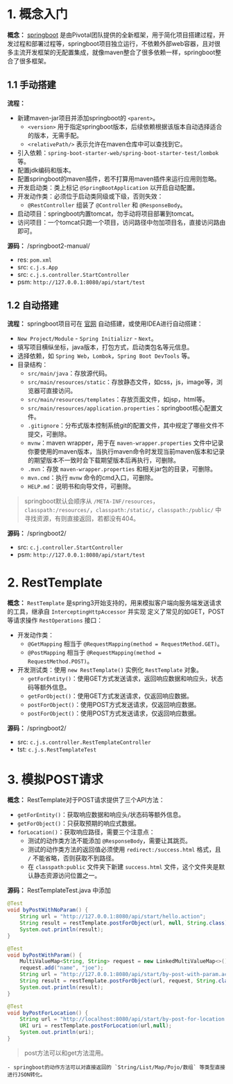 # 1. 概念入门

**概念：** [springboot](https://spring.io/) 是由Pivotal团队提供的全新框架，用于简化项目搭建过程，开发过程和部署过程等，springboot项目独立运行，不依赖外部web容器，且对很多主流开发框架的无配置集成，就像maven整合了很多依赖一样，springboot整合了很多框架。

## 1.1 手动搭建

**流程：** 
- 新建maven-jar项目并添加springboot的 `<parent>`。
    - `<version>` 用于指定springboot版本，后续依赖根据该版本自动选择适合的版本，无需手配。
    - `<relativePath/>` 表示允许在maven仓库中可以查找到它。
- 引入依赖：`spring-boot-starter-web/spring-boot-starter-test/lombok` 等。
- 配置jdk编码和版本。
- 配置springboot的maven插件，若不打算用maven插件来运行应用则忽略。
- 开发启动类：类上标记 `@SpringBootApplication` 以开启自动配置。
- 开发动作类：必须位于启动类同级或下级，否则失效：
    - `@RestController` 组装了 `@Controller` 和 `@ResponseBody`。
- 启动项目：springboot内置tomcat，勿手动将项目部署到tomcat。
- 访问项目：一个tomcat只跑一个项目，访问路径中勿加项目名，直接访问路由即可。

**源码：** /springboot2-manual/
- res: `pom.xml`
- src: `c.j.s.App`
- src: `c.j.s.controller.StartController`
- psm: `http://127.0.0.1:8080/api/start/test`

## 1.2 自动搭建

**流程：** springboot项目可在 [官网](https://start.spring.io/) 自动搭建，或使用IDEA进行自动搭建：
- `New Project/Module` - `Spring Initializr` - `Next`。
- 填写项目横纵坐标，java版本，打包方式，启动类包名等元信息。
- 选择依赖，如 `Spring Web`，`Lombok`，`Spring Boot DevTools` 等。
- 目录结构：
    - `src/main/java`：存放源代码。
    - `src/main/resources/static`：存放静态文件，如css，js，image等，浏览器可直接访问。
    - `src/main/resources/templates`：存放页面文件，如jsp，html等。
    - `src/main/resources/application.properties`：springboot核心配置文件。
    - `.gitignore`：分布式版本控制系统git的配置文件，其中规定了哪些文件不提交，可删除。
    - `mvnw`：maven wrapper，用于在 `maven-wrapper.properties` 文件中记录你要使用的maven版本，当执行maven命令时发现当前maven版本和记录的期望版本不一致时会下载期望版本后再执行，可删除。
    - `.mvn`：存放 `maven-wrapper.properties` 和相关jar包的目录，可删除。
    - `mvn.cmd`：执行 `mvnw` 命令的cmd入口，可删除。
    - `HELP.md`：说明书和向导文件，可删除。

> springboot默认会顺序从 `/META-INF/resources`，`classpath:/resources/`，`classpath:/static/`，`classpath:/public/` 中寻找资源，有则直接返回，若都没有404。

**源码：** /springboot2/
- src: `c.j.controller.StartController`
- psm: `http://127.0.0.1:8080/api/start/test`

# 2. RestTemplate

**概念：** `RestTemplate` 是spring3开始支持的，用来模拟客户端向服务端发送请求的工具，继承自 `InterceptingHttpAccessor` 并实现 定义了常见的如GET，POST等请求操作 `RestOperations` 接口：
- 开发动作类：
    - `@GetMapping` 相当于 `@RequestMapping(method = RequestMethod.GET)`。
    - `@PostMapping` 相当于 `@RequestMapping(method = RequestMethod.POST)`。
- 开发测试类：使用 `new RestTemplate()` 实例化 `RestTemplate` 对象。
    - `getForEntity()`：使用GET方式发送请求，返回响应数据和响应头，状态码等额外信息。
    - `getForObject()`：使用GET方式发送请求，仅返回响应数据。
    - `postForObject()`：使用POST方式发送请求，仅返回响应数据。
    - `postForObject()`：使用POST方式发送请求，仅返回响应数据。

**源码：** /springboot2/
- src: `c.j.s.controller.RestTemplateController`
- tst: `c.j.s.RestTemplateTest`

# 3. 模拟POST请求

**概念：** RestTemplate对于POST请求提供了三个API方法：
- `getForEntity()`：获取响应数据和响应头/状态码等额外信息。
- `getForObject()`：只获取预期的响应式数据。
- `forLocation()`：获取响应路径，需要三个注意点：
    - 测试的动作类方法不能添加 `@ResponseBody`，需要让其跳页。
    - 测试的动作类方法的返回值必须使用 `redirect:/success.html` 格式，且 `/` 不能省略，否则获取不到路径。
    - 在 `classpath:public` 文件夹下新建 `success.html` 文件，这个文件夹是默认静态资源访问位置之一。

**源码：** RestTemplateTest.java 中添加
```java
@Test
void byPostWithNoParam() {
    String url = "http://127.0.0.1:8080/api/start/hello.action";
    String result = restTemplate.postForObject(url, null, String.class);
    System.out.println(result);
}

@Test
void byPostWithParam() {
    MultiValueMap<String, String> request = new LinkedMultiValueMap<>();
    request.add("name", "joe");
    String url = "http://127.0.0.1:8080/api/start/by-post-with-param.action";
    String result = restTemplate.postForObject(url, request, String.class);
    System.out.println(result);
}

@Test
void byPostForLocation() {
    String url = "http://localhost:8080/api/start/by-post-for-location.action";
    URI uri = restTemplate.postForLocation(url,null);
    System.out.println(uri);
}

```

> post方法可以和get方法混用。




    - springboot的动作方法可以对直接返回的 `String/List/Map/Pojo/数组` 等类型直接进行JSON转化。
